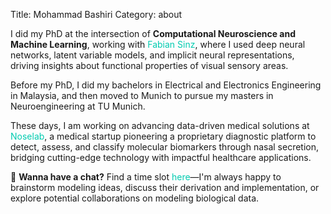 Title: Mohammad Bashiri
Category: about

I did my PhD at the intersection of **Computational Neuroscience and Machine Learning**, working with <a style="color: #00CBB0;text-decoration: none;" href="https://sinzlab.org/people/fabian_sinz.html">Fabian Sinz</a>, where I used deep neural networks, latent variable models, and implicit neural representations, driving insights about functional properties of visual sensory areas.

Before my PhD, I did my bachelors in Electrical and Electronics Engineering in Malaysia, and then moved to Munich to pursue my masters in Neuroengineering at TU Munich.

These days, I am working on advancing data-driven medical solutions at <a style="color: #00CBB0;text-decoration: none;" href="https://noselab.com/">Noselab</a>, a medical startup pioneering a proprietary diagnostic platform to detect, assess, and classify molecular biomarkers through nasal secretion, bridging cutting-edge technology with impactful healthcare applications.

📅 **Wanna have a chat?** Find a time slot <a style="color: #00CBB0; text-decoration: none;" href="https://tidycal.com/mohammadbashiri/short-discussion">here</a>—I'm always happy to brainstorm modeling ideas, discuss their derivation and implementation, or explore potential collaborations on modeling biological data.